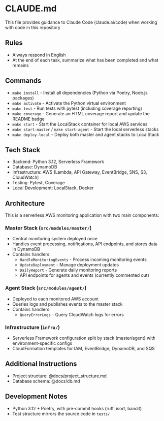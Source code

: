 # CLAUDE.md

This file provides guidance to Claude Code (claude.ai/code) when working with code in this repository

## Rules

- Always respond in English
- At the end of each task, summarize what has been completed and what remains

## Commands

- `make install` - Install all dependencies (Python via Poetry, Node.js packages)
- `make activate` - Activate the Python virtual environment
- `make test` - Run tests with pytest (including coverage reporting)
- `make coverage` - Generate an HTML coverage report and update the README badge
- `make start` - Start the LocalStack container for local AWS services
- `make start-master` / `make start-agent` - Start the local serverless stacks
- `make deploy-local` - Deploy both master and agent stacks to LocalStack

## Tech Stack

- Backend: Python 3.12, Serverless Framework
- Database: DynamoDB
- Infrastructure: AWS (Lambda, API Gateway, EventBridge, SNS, S3, CloudWatch)
- Testing: Pytest, Coverage
- Local Development: LocalStack, Docker

## Architecture

This is a serverless AWS monitoring application with two main components:

### Master Stack (`src/modules/master/`)

- Central monitoring system deployed once
- Handles event processing, notifications, API endpoints, and stores data in DynamoDB
- Contains handlers:
  - `HandleMonitoringEvents` - Process incoming monitoring events
  - `UpdateDeployment` - Manage deployment updates
  - `DailyReport` - Generate daily monitoring reports
  - API endpoints for agents and events (currently commented out)

### Agent Stack (`src/modules/agent/`)

- Deployed to each monitored AWS account
- Queries logs and publishes events to the master stack
- Contains handlers:
  - `QueryErrorLogs` - Query CloudWatch logs for errors

### Infrastructure (`infra/`)

- Serverless Framework configuration split by stack (master/agent) with environment-specific configs
- CloudFormation templates for IAM, EventBridge, DynamoDB, and SQS

## Additional Instructions

- Project structure: @docs/project_structure.md
- Database schema: @docs/db.md

## Development Notes

- Python 3.12 + Poetry, with pre-commit hooks (ruff, isort, bandit)
- Test structure mirrors the source code in `tests/`
